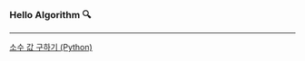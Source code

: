 ### Hello Algorithm 🔍
___

<a href="http://github.com/DevJaepaL/TIL/tree/main/Algorithm">소수 값 구하기 (Python)</a>
